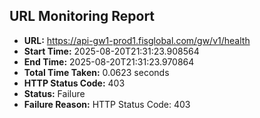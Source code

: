 ## URL Monitoring Report

- **URL:** https://api-gw1-prod1.fisglobal.com/gw/v1/health
- **Start Time:** 2025-08-20T21:31:23.908564
- **End Time:** 2025-08-20T21:31:23.970864
- **Total Time Taken:** 0.0623 seconds
- **HTTP Status Code:** 403
- **Status:** Failure
- **Failure Reason:** HTTP Status Code: 403

